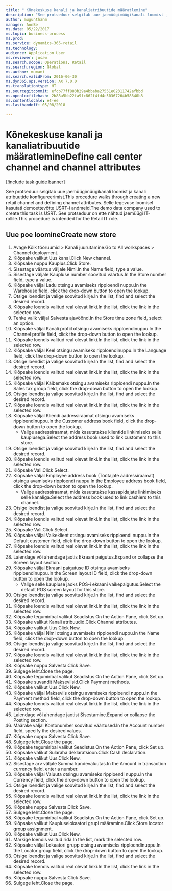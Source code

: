 ```yaml
--- 
title: " Kõnekeskuse kanali ja kanaliatribuutide määratlemine"
description: "See protseduur selgitab uue jaemüügimüügikanali loomist ja kanali atribuutide konfigureerimist."
author: mugunthanm
manager: AnnBe
ms.date: 05/22/2017
ms.topic: business-process
ms.prod: 
ms.service: dynamics-365-retail
ms.technology: 
audience: Application User
ms.reviewer: josaw
ms.search.scope: Operations, Retail
ms.search.region: Global
ms.author: mumani
ms.search.validFrom: 2016-06-30
ms.dyn365.ops.version: AX 7.0.0
ms.translationtype: HT
ms.sourcegitcommit: efcb77ff883b29a4bbaba27551e02311742afbbd
ms.openlocfilehash: 2b88a5bb22fa9fc862f4fd4c50367264b58340b8
ms.contentlocale: et-ee
ms.lasthandoff: 05/08/2018

---
```

# <a name="define-call-center-channel-and-channel-attributes"></a><span data-ttu-id="c8838-103"> Kõnekeskuse kanali ja kanaliatribuutide määratlemine</span><span class="sxs-lookup"><span data-stu-id="c8838-103">Define call center channel and channel attributes</span></span>

[!include [task guide banner](../includes/task-guide-banner.md)]

<span data-ttu-id="c8838-104">See protseduur selgitab uue jaemüügimüügikanali loomist ja kanali atribuutide konfigureerimist.</span><span class="sxs-lookup"><span data-stu-id="c8838-104">This procedure walks through creating a new retail channel and defining channel attributes.</span></span> <span data-ttu-id="c8838-105">Selle tegevuse loomisel kasutati demoettevõtte USRT-i andmeid.</span><span class="sxs-lookup"><span data-stu-id="c8838-105">The demo data company used to create this task is USRT.</span></span> <span data-ttu-id="c8838-106">See protseduur on ette nähtud jaemüügi IT-rollile.</span><span class="sxs-lookup"><span data-stu-id="c8838-106">This procedure is intended for the Retail IT role.</span></span>


## <a name="create-new-store"></a><span data-ttu-id="c8838-107">Uue poe loomine</span><span class="sxs-lookup"><span data-stu-id="c8838-107">Create new store</span></span>
1. <span data-ttu-id="c8838-108">Avage Kõik tööruumid > Kanali juurutamine.</span><span class="sxs-lookup"><span data-stu-id="c8838-108">Go to All workspaces > Channel deployment.</span></span>
2. <span data-ttu-id="c8838-109">Klõpsake valikut Uus kanal.</span><span class="sxs-lookup"><span data-stu-id="c8838-109">Click New channel.</span></span>
3. <span data-ttu-id="c8838-110">Klõpsake nuppu Kauplus.</span><span class="sxs-lookup"><span data-stu-id="c8838-110">Click Store.</span></span>
4. <span data-ttu-id="c8838-111">Sisestage väärtus väljale Nimi.</span><span class="sxs-lookup"><span data-stu-id="c8838-111">In the Name field, type a value.</span></span>
5. <span data-ttu-id="c8838-112">Sisestage väljale Kaupluse number soovitud väärtus.</span><span class="sxs-lookup"><span data-stu-id="c8838-112">In the Store number field, type a value.</span></span>
6. <span data-ttu-id="c8838-113">Klõpsake väljal Ladu otsingu avamiseks ripploendi nuppu.</span><span class="sxs-lookup"><span data-stu-id="c8838-113">In the Warehouse field, click the drop-down button to open the lookup.</span></span>
7. <span data-ttu-id="c8838-114">Otsige loendist ja valige soovitud kirje.</span><span class="sxs-lookup"><span data-stu-id="c8838-114">In the list, find and select the desired record.</span></span>
8. <span data-ttu-id="c8838-115">Klõpsake loendis valitud real olevat linki.</span><span class="sxs-lookup"><span data-stu-id="c8838-115">In the list, click the link in the selected row.</span></span>
9. <span data-ttu-id="c8838-116">Tehke valik väljal Salvesta ajavöönd.</span><span class="sxs-lookup"><span data-stu-id="c8838-116">In the Store time zone field, select an option.</span></span>
10. <span data-ttu-id="c8838-117">Klõpsake väljal Kanali profiil otsingu avamiseks ripploendinuppu.</span><span class="sxs-lookup"><span data-stu-id="c8838-117">In the Channel profile field, click the drop-down button to open the lookup.</span></span>
11. <span data-ttu-id="c8838-118">Klõpsake loendis valitud real olevat linki.</span><span class="sxs-lookup"><span data-stu-id="c8838-118">In the list, click the link in the selected row.</span></span>
12. <span data-ttu-id="c8838-119">Klõpsake väljal Keel otsingu avamiseks ripploendinuppu.</span><span class="sxs-lookup"><span data-stu-id="c8838-119">In the Language field, click the drop-down button to open the lookup.</span></span>
13. <span data-ttu-id="c8838-120">Otsige loendist ja valige soovitud kirje.</span><span class="sxs-lookup"><span data-stu-id="c8838-120">In the list, find and select the desired record.</span></span>
14. <span data-ttu-id="c8838-121">Klõpsake loendis valitud real olevat linki.</span><span class="sxs-lookup"><span data-stu-id="c8838-121">In the list, click the link in the selected row.</span></span>
15. <span data-ttu-id="c8838-122">Klõpsake väljal Käibemaks otsingu avamiseks ripploendi nuppu.</span><span class="sxs-lookup"><span data-stu-id="c8838-122">In the Sales tax group field, click the drop-down button to open the lookup.</span></span>
16. <span data-ttu-id="c8838-123">Otsige loendist ja valige soovitud kirje.</span><span class="sxs-lookup"><span data-stu-id="c8838-123">In the list, find and select the desired record.</span></span>
17. <span data-ttu-id="c8838-124">Klõpsake loendis valitud real olevat linki.</span><span class="sxs-lookup"><span data-stu-id="c8838-124">In the list, click the link in the selected row.</span></span>
18. <span data-ttu-id="c8838-125">Klõpsake väljal Kliendi aadressiraamat otsingu avamiseks ripploendinuppu.</span><span class="sxs-lookup"><span data-stu-id="c8838-125">In the Customer address book field, click the drop-down button to open the lookup.</span></span>
    * <span data-ttu-id="c8838-126">Valige aadressiraamat, mida kasutatakse klientide linkimiseks selle kauplusega.</span><span class="sxs-lookup"><span data-stu-id="c8838-126">Select the address book used to link customers to this store.</span></span>  
19. <span data-ttu-id="c8838-127">Otsige loendist ja valige soovitud kirje.</span><span class="sxs-lookup"><span data-stu-id="c8838-127">In the list, find and select the desired record.</span></span>
20. <span data-ttu-id="c8838-128">Klõpsake loendis valitud real olevat linki.</span><span class="sxs-lookup"><span data-stu-id="c8838-128">In the list, click the link in the selected row.</span></span>
21. <span data-ttu-id="c8838-129">Klõpsake Vali.</span><span class="sxs-lookup"><span data-stu-id="c8838-129">Click Select.</span></span>
22. <span data-ttu-id="c8838-130">Klõpsake väljal Employee address book (Töötajate aadressiraamat) otsingu avamiseks ripploendi nuppu.</span><span class="sxs-lookup"><span data-stu-id="c8838-130">In the Employee address book field, click the drop-down button to open the lookup.</span></span>
    * <span data-ttu-id="c8838-131">Valige aadressiraamat, mida kasutatakse kassapidajate linkimiseks selle kanaliga.</span><span class="sxs-lookup"><span data-stu-id="c8838-131">Select the address book used to link cashiers to this channel.</span></span>  
23. <span data-ttu-id="c8838-132">Otsige loendist ja valige soovitud kirje.</span><span class="sxs-lookup"><span data-stu-id="c8838-132">In the list, find and select the desired record.</span></span>
24. <span data-ttu-id="c8838-133">Klõpsake loendis valitud real olevat linki.</span><span class="sxs-lookup"><span data-stu-id="c8838-133">In the list, click the link in the selected row.</span></span>
25. <span data-ttu-id="c8838-134">Klõpsake Vali.</span><span class="sxs-lookup"><span data-stu-id="c8838-134">Click Select.</span></span>
26. <span data-ttu-id="c8838-135">Klõpsake väljal Vaikeklient otsingu avamiseks ripploendi nuppu.</span><span class="sxs-lookup"><span data-stu-id="c8838-135">In the Default customer field, click the drop-down button to open the lookup.</span></span>
27. <span data-ttu-id="c8838-136">Klõpsake loendis valitud real olevat linki.</span><span class="sxs-lookup"><span data-stu-id="c8838-136">In the list, click the link in the selected row.</span></span>
28. <span data-ttu-id="c8838-137">Laiendage või ahendage jaotis Ekraani paigutus.</span><span class="sxs-lookup"><span data-stu-id="c8838-137">Expand or collapse the Screen layout section.</span></span>
29. <span data-ttu-id="c8838-138">Klõpsake väljal Ekraani paigutuse ID otsingu avamiseks ripploendinuppu.</span><span class="sxs-lookup"><span data-stu-id="c8838-138">In the Screen layout ID field, click the drop-down button to open the lookup.</span></span>
    * <span data-ttu-id="c8838-139">Valige selle kaupluse jaoks POS-i ekraani vaikepaigutus.</span><span class="sxs-lookup"><span data-stu-id="c8838-139">Select the default POS screen layout for this store.</span></span>  
30. <span data-ttu-id="c8838-140">Otsige loendist ja valige soovitud kirje.</span><span class="sxs-lookup"><span data-stu-id="c8838-140">In the list, find and select the desired record.</span></span>
31. <span data-ttu-id="c8838-141">Klõpsake loendis valitud real olevat linki.</span><span class="sxs-lookup"><span data-stu-id="c8838-141">In the list, click the link in the selected row.</span></span>
32. <span data-ttu-id="c8838-142">Klõpsake tegumiribal valikut Seadistus.</span><span class="sxs-lookup"><span data-stu-id="c8838-142">On the Action Pane, click Set up.</span></span>
33. <span data-ttu-id="c8838-143">Klõpsake valikut Kanali atribuudid.</span><span class="sxs-lookup"><span data-stu-id="c8838-143">Click Channel attributes.</span></span>
34. <span data-ttu-id="c8838-144">Klõpsake valikut Uus.</span><span class="sxs-lookup"><span data-stu-id="c8838-144">Click New.</span></span>
35. <span data-ttu-id="c8838-145">Klõpsake väljal Nimi otsingu avamiseks ripploendi nuppu.</span><span class="sxs-lookup"><span data-stu-id="c8838-145">In the Name field, click the drop-down button to open the lookup.</span></span>
36. <span data-ttu-id="c8838-146">Otsige loendist ja valige soovitud kirje.</span><span class="sxs-lookup"><span data-stu-id="c8838-146">In the list, find and select the desired record.</span></span>
37. <span data-ttu-id="c8838-147">Klõpsake loendis valitud real olevat linki.</span><span class="sxs-lookup"><span data-stu-id="c8838-147">In the list, click the link in the selected row.</span></span>
38. <span data-ttu-id="c8838-148">Klõpsake nuppu Salvesta.</span><span class="sxs-lookup"><span data-stu-id="c8838-148">Click Save.</span></span>
39. <span data-ttu-id="c8838-149">Sulgege leht.</span><span class="sxs-lookup"><span data-stu-id="c8838-149">Close the page.</span></span>
40. <span data-ttu-id="c8838-150">Klõpsake tegumiribal valikut Seadistus.</span><span class="sxs-lookup"><span data-stu-id="c8838-150">On the Action Pane, click Set up.</span></span>
41. <span data-ttu-id="c8838-151">Klõpsake suvandit Makseviisid.</span><span class="sxs-lookup"><span data-stu-id="c8838-151">Click Payment methods.</span></span>
42. <span data-ttu-id="c8838-152">Klõpsake valikut Uus.</span><span class="sxs-lookup"><span data-stu-id="c8838-152">Click New.</span></span>
43. <span data-ttu-id="c8838-153">Klõpsake väljal Makseviis otsingu avamiseks ripploendi nuppu.</span><span class="sxs-lookup"><span data-stu-id="c8838-153">In the Payment method field, click the drop-down button to open the lookup.</span></span>
44. <span data-ttu-id="c8838-154">Klõpsake loendis valitud real olevat linki.</span><span class="sxs-lookup"><span data-stu-id="c8838-154">In the list, click the link in the selected row.</span></span>
45. <span data-ttu-id="c8838-155">Laiendage või ahendage jaotist Sisestamine.</span><span class="sxs-lookup"><span data-stu-id="c8838-155">Expand or collapse the Posting section.</span></span>
46. <span data-ttu-id="c8838-156">Määrake väljal Kontonumber soovitud väärtused.</span><span class="sxs-lookup"><span data-stu-id="c8838-156">In the Account number field, specify the desired values.</span></span>
47. <span data-ttu-id="c8838-157">Klõpsake nuppu Salvesta.</span><span class="sxs-lookup"><span data-stu-id="c8838-157">Click Save.</span></span>
48. <span data-ttu-id="c8838-158">Sulgege leht.</span><span class="sxs-lookup"><span data-stu-id="c8838-158">Close the page.</span></span>
49. <span data-ttu-id="c8838-159">Klõpsake tegumiribal valikut Seadistus.</span><span class="sxs-lookup"><span data-stu-id="c8838-159">On the Action Pane, click Set up.</span></span>
50. <span data-ttu-id="c8838-160">Klõpsake valikut Sularaha deklaratsioon.</span><span class="sxs-lookup"><span data-stu-id="c8838-160">Click Cash declaration.</span></span>
51. <span data-ttu-id="c8838-161">Klõpsake valikut Uus.</span><span class="sxs-lookup"><span data-stu-id="c8838-161">Click New.</span></span>
52. <span data-ttu-id="c8838-162">Sisestage arv väljale Summa kandevaluutas.</span><span class="sxs-lookup"><span data-stu-id="c8838-162">In the Amount in transaction currency field, enter a number.</span></span>
53. <span data-ttu-id="c8838-163">Klõpsake väljal Valuuta otsingu avamiseks ripploendi nuppu.</span><span class="sxs-lookup"><span data-stu-id="c8838-163">In the Currency field, click the drop-down button to open the lookup.</span></span>
54. <span data-ttu-id="c8838-164">Otsige loendist ja valige soovitud kirje.</span><span class="sxs-lookup"><span data-stu-id="c8838-164">In the list, find and select the desired record.</span></span>
55. <span data-ttu-id="c8838-165">Klõpsake loendis valitud real olevat linki.</span><span class="sxs-lookup"><span data-stu-id="c8838-165">In the list, click the link in the selected row.</span></span>
56. <span data-ttu-id="c8838-166">Klõpsake nuppu Salvesta.</span><span class="sxs-lookup"><span data-stu-id="c8838-166">Click Save.</span></span>
57. <span data-ttu-id="c8838-167">Sulgege leht.</span><span class="sxs-lookup"><span data-stu-id="c8838-167">Close the page.</span></span>
58. <span data-ttu-id="c8838-168">Klõpsake tegumiribal valikut Seadistus.</span><span class="sxs-lookup"><span data-stu-id="c8838-168">On the Action Pane, click Set up.</span></span>
59. <span data-ttu-id="c8838-169">Klõpsake valikut Kaupluselokaatori grupi määramine.</span><span class="sxs-lookup"><span data-stu-id="c8838-169">Click Store locator group assignment.</span></span>
60. <span data-ttu-id="c8838-170">Klõpsake valikut Uus.</span><span class="sxs-lookup"><span data-stu-id="c8838-170">Click New.</span></span>
61. <span data-ttu-id="c8838-171">Märkige loendis valitud rida.</span><span class="sxs-lookup"><span data-stu-id="c8838-171">In the list, mark the selected row.</span></span>
62. <span data-ttu-id="c8838-172">Klõpsake väljal Lokaatori grupp otsingu avamiseks ripploendinuppu.</span><span class="sxs-lookup"><span data-stu-id="c8838-172">In the Locator group field, click the drop-down button to open the lookup.</span></span>
63. <span data-ttu-id="c8838-173">Otsige loendist ja valige soovitud kirje.</span><span class="sxs-lookup"><span data-stu-id="c8838-173">In the list, find and select the desired record.</span></span>
64. <span data-ttu-id="c8838-174">Klõpsake loendis valitud real olevat linki.</span><span class="sxs-lookup"><span data-stu-id="c8838-174">In the list, click the link in the selected row.</span></span>
65. <span data-ttu-id="c8838-175">Klõpsake nuppu Salvesta.</span><span class="sxs-lookup"><span data-stu-id="c8838-175">Click Save.</span></span>
66. <span data-ttu-id="c8838-176">Sulgege leht.</span><span class="sxs-lookup"><span data-stu-id="c8838-176">Close the page.</span></span>


